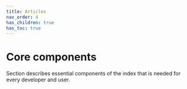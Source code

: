 ```yaml
---
title: Articles
nav_order: 4
has_children: true 
has_toc: true
---
```

# Core components

Section describes essential components of the index that is needed for every developer and user.